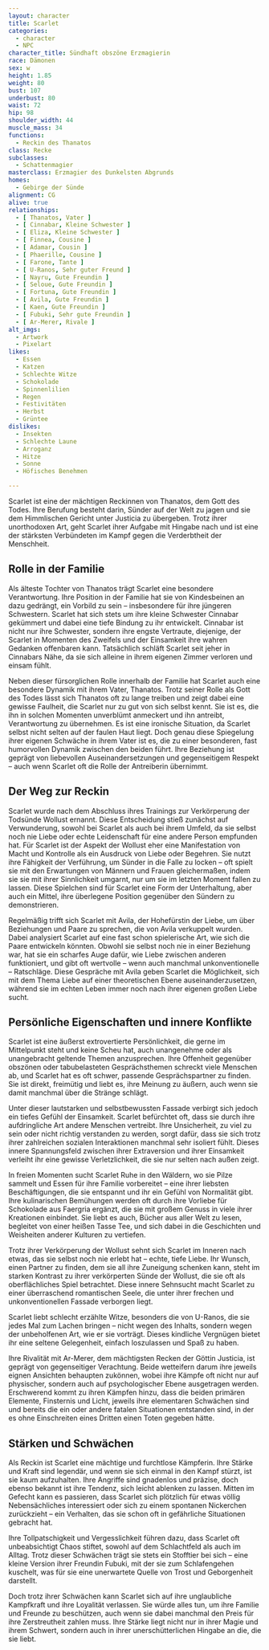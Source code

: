 ```yaml
---
layout: character
title: Scarlet
categories:
  - character
  - NPC
character_title: Sündhaft obszöne Erzmagierin
race: Dämonen
sex: w
height: 1.85
weight: 80
bust: 107
underbust: 80
waist: 72
hip: 98
shoulder_width: 44
muscle_mass: 34
functions:
  - Reckin des Thanatos
class: Recke
subclasses:
  - Schattenmagier
masterclass: Erzmagier des Dunkelsten Abgrunds
homes:
  - Gebirge der Sünde
alignment: CG
alive: true
relationships:
  - [ Thanatos, Vater ]
  - [ Cinnabar, Kleine Schwester ]
  - [ Eliza, Kleine Schwester ]
  - [ Finnea, Cousine ]
  - [ Adamar, Cousin ]
  - [ Phaerille, Cousine ]
  - [ Farone, Tante ]
  - [ U-Ranos, Sehr guter Freund ]
  - [ Nayru, Gute Freundin ]
  - [ Seloue, Gute Freundin ]
  - [ Fortuna, Gute Freundin ]
  - [ Avila, Gute Freundin ]
  - [ Kaen, Gute Freundin ]
  - [ Fubuki, Sehr gute Freundin ]
  - [ Ar-Merer, Rivale ]
alt_imgs:
  - Artwork
  - Pixelart
likes:
  - Essen
  - Katzen
  - Schlechte Witze
  - Schokolade
  - Spinnenlilien
  - Regen
  - Festivitäten
  - Herbst
  - Grüntee
dislikes:    
  - Insekten
  - Schlechte Laune
  - Arroganz
  - Hitze
  - Sonne
  - Höfisches Benehmen

---
```


Scarlet ist eine der mächtigen Reckinnen von Thanatos, dem Gott des Todes. Ihre Berufung besteht darin, Sünder
auf der Welt zu jagen und sie dem Himmlischen Gericht unter Justicia zu übergeben. Trotz ihrer unorthodoxen Art, geht
Scarlet ihrer Aufgabe mit Hingabe nach und ist eine der stärksten Verbündeten im Kampf gegen die Verderbtheit der
Menschheit.

<!--more-->

## Rolle in der Familie

Als älteste Tochter von Thanatos trägt Scarlet eine besondere Verantwortung. Ihre Position in der Familie hat sie von
Kindesbeinen an dazu gedrängt, ein Vorbild zu sein – insbesondere für ihre jüngeren Schwestern. Scarlet hat sich stets
um ihre kleine Schwester Cinnabar gekümmert und dabei eine tiefe Bindung zu ihr entwickelt. Cinnabar ist nicht nur ihre
Schwester, sondern ihre engste Vertraute, diejenige, der Scarlet in Momenten des Zweifels und der Einsamkeit ihre wahren
Gedanken offenbaren kann. Tatsächlich schläft Scarlet seit jeher in Cinnabars Nähe, da sie sich alleine in ihrem eigenen
Zimmer verloren und einsam fühlt.

Neben dieser fürsorglichen Rolle innerhalb der Familie hat Scarlet auch eine besondere Dynamik mit ihrem Vater,
Thanatos. Trotz seiner Rolle als Gott des Todes lässt sich Thanatos oft zu lange treiben und zeigt dabei eine gewisse
Faulheit, die Scarlet nur zu gut von sich selbst kennt. Sie ist es, die ihn in solchen Momenten unverblümt anmeckert und
ihn antreibt, Verantwortung zu übernehmen. Es ist eine ironische Situation, da Scarlet selbst nicht selten auf der
faulen Haut liegt. Doch genau diese Spiegelung ihrer eigenen Schwäche in ihrem Vater ist es, die zu einer besonderen,
fast humorvollen Dynamik zwischen den beiden führt. Ihre Beziehung ist geprägt von liebevollen Auseinandersetzungen und
gegenseitigem Respekt – auch wenn Scarlet oft die Rolle der Antreiberin übernimmt.

## Der Weg zur Reckin

Scarlet wurde nach dem Abschluss ihres Trainings zur Verkörperung der Todsünde Wollust ernannt. Diese Entscheidung stieß
zunächst auf Verwunderung, sowohl bei Scarlet als auch bei ihrem Umfeld, da sie selbst noch nie Liebe oder echte
Leidenschaft für eine andere Person empfunden hat. Für Scarlet ist der Aspekt der Wollust eher eine Manifestation von
Macht und Kontrolle als ein Ausdruck von Liebe oder Begehren. Sie nutzt ihre Fähigkeit der Verführung, um Sünder in die
Falle zu locken – oft spielt sie mit den Erwartungen von Männern und Frauen gleichermaßen, indem sie sie mit ihrer
Sinnlichkeit umgarnt, nur um sie im letzten Moment fallen zu lassen. Diese Spielchen sind für Scarlet eine Form der
Unterhaltung, aber auch ein Mittel, ihre überlegene Position gegenüber den Sündern zu demonstrieren.

Regelmäßig trifft sich Scarlet mit Avila, der Hohefürstin der Liebe, um über Beziehungen und Paare zu sprechen, die von
Avila verkuppelt wurden. Dabei analysiert Scarlet auf eine fast schon spielerische Art, wie sich die Paare entwickeln
könnten. Obwohl sie selbst noch nie in einer Beziehung war, hat sie ein scharfes Auge dafür, wie Liebe zwischen anderen
funktioniert, und gibt oft wertvolle – wenn auch manchmal unkonventionelle – Ratschläge. Diese Gespräche mit Avila geben
Scarlet die Möglichkeit, sich mit dem Thema Liebe auf einer theoretischen Ebene auseinanderzusetzen, während sie im
echten Leben immer noch nach ihrer eigenen großen Liebe sucht.

## Persönliche Eigenschaften und innere Konflikte

Scarlet ist eine äußerst extrovertierte Persönlichkeit, die gerne im Mittelpunkt steht und keine Scheu hat, auch
unangenehme oder als unangebracht geltende Themen anzusprechen. Ihre Offenheit gegenüber obszönen oder tabubelasteten
Gesprächsthemen schreckt viele Menschen ab, und Scarlet hat es oft schwer, passende Gesprächspartner zu finden. Sie ist
direkt, freimütig und liebt es, ihre Meinung zu äußern, auch wenn sie damit manchmal über die Stränge schlägt.

Unter dieser lautstarken und selbstbewussten Fassade verbirgt sich jedoch ein tiefes Gefühl der Einsamkeit. Scarlet
befürchtet oft, dass sie durch ihre aufdringliche Art andere Menschen vertreibt. Ihre Unsicherheit, zu viel zu sein oder
nicht richtig verstanden zu werden, sorgt dafür, dass sie sich trotz ihrer zahlreichen sozialen Interaktionen manchmal
sehr isoliert fühlt. Dieses innere Spannungsfeld zwischen ihrer Extraversion und ihrer Einsamkeit verleiht ihr eine
gewisse Verletzlichkeit, die sie nur selten nach außen zeigt.

In freien Momenten sucht Scarlet Ruhe in den Wäldern, wo sie Pilze sammelt und Essen für ihre Familie vorbereitet – eine
ihrer liebsten Beschäftigungen, die sie entspannt und ihr ein Gefühl von Normalität gibt. Ihre kulinarischen Bemühungen
werden oft durch ihre Vorliebe für Schokolade aus Faergria ergänzt, die sie mit großem Genuss in viele ihrer Kreationen
einbindet. Sie liebt es auch, Bücher aus aller Welt zu lesen, begleitet von einer heißen Tasse Tee, und sich dabei in
die Geschichten und Weisheiten anderer Kulturen zu vertiefen.

Trotz ihrer Verkörperung der Wollust sehnt sich Scarlet im Inneren nach etwas, das sie selbst noch nie erlebt hat –
echte, tiefe Liebe. Ihr Wunsch, einen Partner zu finden, dem sie all ihre Zuneigung schenken kann, steht im starken
Kontrast zu ihrer verkörperten Sünde der Wollust, die sie oft als oberflächliches Spiel betrachtet. Diese innere
Sehnsucht macht Scarlet zu einer überraschend romantischen Seele, die unter ihrer frechen und unkonventionellen Fassade
verborgen liegt.

Scarlet liebt schlecht erzählte Witze, besonders die von U-Ranos, die sie jedes Mal zum Lachen bringen – nicht wegen des
Inhalts, sondern wegen der unbeholfenen Art, wie er sie vorträgt. Dieses kindliche Vergnügen bietet ihr eine seltene
Gelegenheit, einfach loszulassen und Spaß zu haben.

Ihre Rivalität mit Ar-Merer, dem mächtigsten Recken der Göttin Justicia, ist geprägt von gegenseitiger Verachtung. Beide
wetteifern darum ihre jeweils eignen Ansichten behaupten zukönnen, wobei ihre Kämpfe oft nicht nur auf physischer,
sondern auch auf psychologischer Ebene ausgetragen werden. Erschwerend kommt zu ihren Kämpfen hinzu, dass die beiden
primären Elemente, Finsternis und Licht, jeweils ihre elementaren Schwächen sind und bereits die ein oder andere fatalen
Situationen entstanden sind, in der es ohne Einschreiten eines Dritten einen Toten gegeben hätte.

## Stärken und Schwächen

Als Reckin ist Scarlet eine mächtige und furchtlose Kämpferin. Ihre Stärke und Kraft sind legendär, und wenn sie sich
einmal in den Kampf stürzt, ist sie kaum aufzuhalten. Ihre Angriffe sind gnadenlos und präzise, doch ebenso bekannt ist
ihre Tendenz, sich leicht ablenken zu lassen. Mitten im Gefecht kann es passieren, dass Scarlet sich plötzlich für etwas
völlig Nebensächliches interessiert oder sich zu einem spontanen Nickerchen zurückzieht – ein Verhalten, das sie schon
oft in gefährliche Situationen gebracht hat.

Ihre Tollpatschigkeit und Vergesslichkeit führen dazu, dass Scarlet oft unbeabsichtigt Chaos stiftet, sowohl auf dem
Schlachtfeld als auch im Alltag. Trotz dieser Schwächen trägt sie stets ein Stofftier bei sich – eine kleine Version
ihrer Freundin Fubuki, mit der sie zum Schlafengehen kuschelt, was für sie eine unerwartete Quelle von Trost und
Geborgenheit darstellt.

Doch trotz ihrer Schwächen kann Scarlet sich auf ihre unglaubliche Kampfkraft und ihre Loyalität verlassen. Sie würde
alles tun, um ihre Familie und Freunde zu beschützen, auch wenn sie dabei manchmal den Preis für ihre Zerstreutheit
zahlen muss. Ihre Stärke liegt nicht nur in ihrer Magie und ihrem Schwert, sondern auch in ihrer unerschütterlichen
Hingabe an die, die sie liebt.
